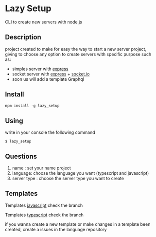 # Lazy Setup

CLI to create new servers with node.js 

## Description 

project created to make for easy the  way to start a new server project, giving to choose any option to create servers with specific purpose such as:

-   simples server with [express]('https://expressjs.com/')
-   socket server with [express]('https://expressjs.com/') + [socket.io](https://socket.io/) 
-   soon us will add a template Graphql 


## Install 

```js
npm install -g lazy_setup
```

## Using 

write in your console the following command

```
$ lazy_setup
```

## Questions 

1. name : set your name project
2. language: choose the language you want (typescript and javascript)
3. server type : choose the server type you want to create 

## Templates 

 Templates [javascript](https://github.com/isaacgrimaldo/server-setups-js) check the branch 

 Templates [typescript](https://github.com/isaacgrimaldo/server-setups-js) check the branch 

if you wanna create a new template or make changes in a template been  created, create a issues in  the language repository


